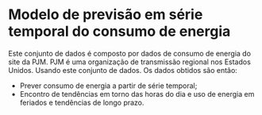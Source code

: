 # Modelo de previsão em série temporal do consumo de energia 

Este conjunto de dados é composto por dados de consumo de energia do site da PJM. PJM é uma organização de transmissão regional nos Estados Unidos. Usando este conjunto de dados. Os dados obtidos são então:
- Prever consumo de energia a partir de série temporal;
- Encontro de tendências em torno das horas do dia e uso de energia em feriados e tendências de longo prazo.
